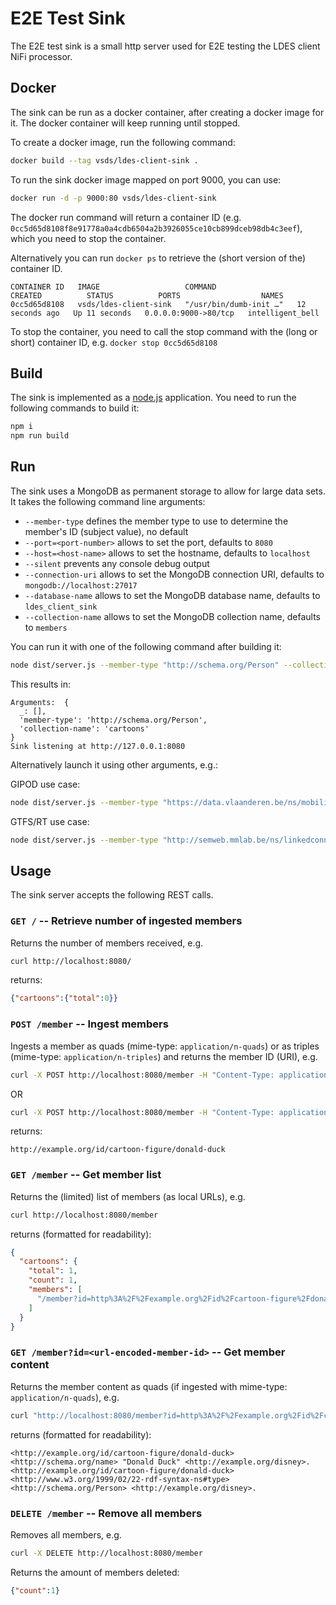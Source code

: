 # E2E Test Sink
The E2E test sink is a small http server used for E2E testing the LDES client NiFi processor.

## Docker
The sink can be run as a docker container, after creating a docker image for it. The docker container will keep running until stopped.

To create a docker image, run the following command:
```bash
docker build --tag vsds/ldes-client-sink .
```

To run the sink docker image mapped on port 9000, you can use:
```bash
docker run -d -p 9000:80 vsds/ldes-client-sink
```

The docker run command will return a container ID (e.g. `0cc5d65d8108f8e91778a0a4cdb6504a2b3926055ce10cb899dceb98db4c3eef`), which you need to stop the container.

Alternatively you can run `docker ps` to retrieve the (short version of the) container ID.
 ```
CONTAINER ID   IMAGE                   COMMAND                  CREATED          STATUS          PORTS                  NAMES
0cc5d65d8108   vsds/ldes-client-sink   "/usr/bin/dumb-init …"   12 seconds ago   Up 11 seconds   0.0.0.0:9000->80/tcp   intelligent_bell
 ```
To stop the container, you need to call the stop command with the (long or short) container ID, e.g. `docker stop 0cc5d65d8108`

## Build
The sink is implemented as a [node.js](https://nodejs.org/en/) application.
You need to run the following commands to build it:
```bash
npm i
npm run build
```

## Run
The sink uses a MongoDB as permanent storage to allow for large data sets.
It takes the following command line arguments:
* `--member-type` defines the member type to use to determine the member's ID (subject value), no default
* `--port=<port-number>` allows to set the port, defaults to `8080`
* `--host=<host-name>` allows to set the hostname, defaults to `localhost`
* `--silent` prevents any console debug output
* `--connection-uri` allows to set the MongoDB connection URI, defaults to `mongodb://localhost:27017`
* `--database-name` allows to set the MongoDB database name, defaults to `ldes_client_sink`
* `--collection-name` allows to set the MongoDB collection name, defaults to `members`

You can run it with one of the following command after building it:
```bash
node dist/server.js --member-type "http://schema.org/Person" --collection-name cartoons
```
This results in:
```
Arguments:  {
  _: [],
  'member-type': 'http://schema.org/Person',
  'collection-name': 'cartoons'
}
Sink listening at http://127.0.0.1:8080
```

Alternatively launch it using other arguments, e.g.:

GIPOD use case: 
```bash
node dist/server.js --member-type "https://data.vlaanderen.be/ns/mobiliteit#Mobiliteitshinder" --collection-name hindrances --silent
```
GTFS/RT use case: 
```bash
node dist/server.js --member-type "http://semweb.mmlab.be/ns/linkedconnections#Connection" --collection-name connections --silent
```
## Usage
The sink server accepts the following REST calls.

### `GET /` -- Retrieve number of ingested members
Returns the number of members received, e.g.
```bash
curl http://localhost:8080/
```
returns:
```json
{"cartoons":{"total":0}}
```

### `POST /member` -- Ingest members
Ingests a member as quads (mime-type: `application/n-quads`) or as triples (mime-type: `application/n-triples`) and returns the member ID (URI), e.g.
```bash
curl -X POST http://localhost:8080/member -H "Content-Type: application/n-quads" -d "@donald-duck.nq"
```
OR
```bash
curl -X POST http://localhost:8080/member -H "Content-Type: application/n-triples" -d "@donald-duck.nt"
```
returns:
```
http://example.org/id/cartoon-figure/donald-duck
```

### `GET /member` -- Get member list
Returns the (limited) list of members (as local URLs), e.g.
```bash
curl http://localhost:8080/member
```
returns (formatted for readability):
```json
{
  "cartoons": {
    "total": 1,
    "count": 1,
    "members": [
      "/member?id=http%3A%2F%2Fexample.org%2Fid%2Fcartoon-figure%2Fdonald-duck"
    ]
  }
}
```

### `GET /member?id=<url-encoded-member-id>` -- Get member content
Returns the member content as quads (if ingested with mime-type: `application/n-quads`), e.g.
```bash
curl "http://localhost:8080/member?id=http%3A%2F%2Fexample.org%2Fid%2Fcartoon-figure%2Fdonald-duck"
```
returns (formatted for readability):
```
<http://example.org/id/cartoon-figure/donald-duck> <http://schema.org/name> "Donald Duck" <http://example.org/disney>.
<http://example.org/id/cartoon-figure/donald-duck> <http://www.w3.org/1999/02/22-rdf-syntax-ns#type> <http://schema.org/Person> <http://example.org/disney>.
```

### `DELETE /member` -- Remove all members
Removes all members, e.g.
```bash
curl -X DELETE http://localhost:8080/member
```
Returns the amount of members deleted:
```json
{"count":1}
```
